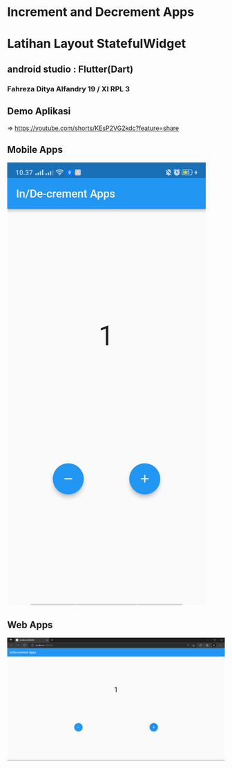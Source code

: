 # Increment and Decrement Apps
# Latihan Layout StatefulWidget
## android studio : Flutter(Dart)
### Fahreza Ditya Alfandry 19 / XI RPL 3

## Demo Aplikasi
=> https://youtube.com/shorts/KEsP2VG2kdc?feature=share

## Mobile Apps
![Mobile Apps](https://github.com/fhrzdty31/Increment-and-Decrement/blob/156900a2173b94bc60ae0db220ed6d2df716def4/screenshot/Screenshot_2022-06-28-10-37-03-86_2d68f315312c3a64bef9e21bb3fdec63.jpg)

## Web Apps
![Web Apps](https://github.com/fhrzdty31/Increment-and-Decrement/blob/e4ff0c8d70dd60c70a728818e8e7739fd44e9bd4/screenshot/Screenshot%20(001).png)